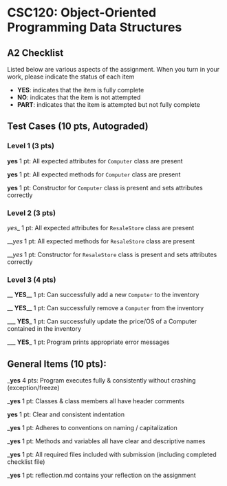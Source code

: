 # CSC120: Object-Oriented Programming Data Structures
## A2 Checklist

Listed below are various aspects of the assignment.  When you turn in your work, please indicate the status of each item

- **YES**: indicates that the item is fully complete
- **NO**: indicates that the item is not attempted
- **PART**: indicates that the item is attempted but not fully complete

## Test Cases (10 pts, Autograded)

### Level 1 (3 pts)

__yes__ 1 pt: All expected attributes for `Computer` class are present

__yes__ 1 pt: All expected methods for `Computer` class are present

__yes__ 1 pt: Constructor for `Computer` class is present and sets attributes correctly

### Level 2 (3 pts)

_yes__ 1 pt: All expected attributes for `ResaleStore` class are present

___yes_ 1 pt: All expected methods for `ResaleStore` class are present

___yes_ 1 pt: Constructor for `ResaleStore` class is present and sets attributes correctly

### Level 3 (4 pts)

__ **YES**__ 1 pt: Can successfully add a new `Computer` to the inventory

__ **YES**__ 1 pt: Can successfully remove a `Computer` from the inventory

___ **YES**_ 1 pt: Can successfully update the price/OS of a Computer contained in the inventory

___ **YES**_ 1 pt: Program prints appropriate error messages

## General Items (10 pts):

___yes__ 4 pts: Program executes fully & consistently without crashing (exception/freeze)

___yes__ 1 pt: Classes & class members all have header comments

__yes__ 1 pt: Clear and consistent indentation

___yes__ 1 pt: Adheres to conventions on naming / capitalization

___yes__ 1 pt: Methods and variables all have clear and descriptive names

___yes__ 1 pt: All required files included with submission (including completed checklist file)

___yes__ 1 pt: reflection.md contains your reflection on the assignment
